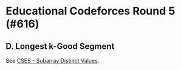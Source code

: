 # Educational Codeforces Round 5 (#616)

## D. Longest k-Good Segment
See [CSES - Subarray Distinct Values](https://cses.fi/problemset/task/2428).